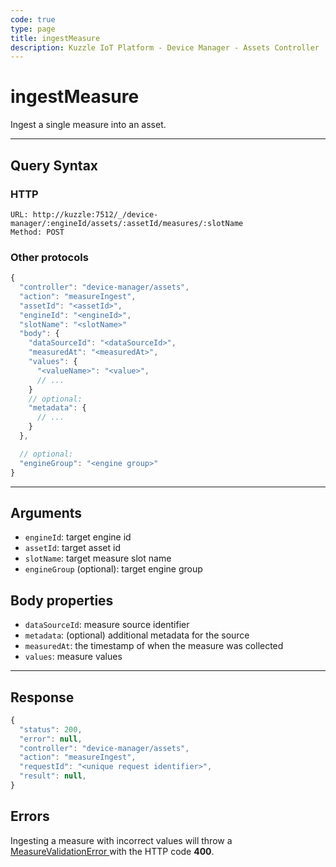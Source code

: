 ```yaml
---
code: true
type: page
title: ingestMeasure
description: Kuzzle IoT Platform - Device Manager - Assets Controller
---
```


# ingestMeasure

Ingest a single measure into an asset.

---

## Query Syntax

### HTTP

```http
URL: http://kuzzle:7512/_/device-manager/:engineId/assets/:assetId/measures/:slotName
Method: POST
```

### Other protocols

```js
{
  "controller": "device-manager/assets",
  "action": "measureIngest",
  "assetId": "<assetId>",
  "engineId": "<engineId>",
  "slotName": "<slotName>"
  "body": {
    "dataSourceId": "<dataSourceId>",
    "measuredAt": "<measuredAt>",
    "values": {
      "<valueName>": "<value>",
      // ...
    }
    // optional:
    "metadata": {
      // ...
    }
  },

  // optional:
  "engineGroup": "<engine group>"
}
```

---

## Arguments

- `engineId`: target engine id
- `assetId`: target asset id
- `slotName`: target measure slot name
- `engineGroup` (optional): target engine group

## Body properties

- `dataSourceId`: measure source identifier
- `metadata`: (optional) additional metadata for the source
- `measuredAt`: the timestamp of when the measure was collected
- `values`: measure values

---

## Response

```js
{
  "status": 200,
  "error": null,
  "controller": "device-manager/assets",
  "action": "measureIngest",
  "requestId": "<unique request identifier>",
  "result": null,
}
```

## Errors

Ingesting a measure with incorrect values will throw a [ MeasureValidationError ](../../../errors/measure-validation/index.md) with the HTTP code **400**.